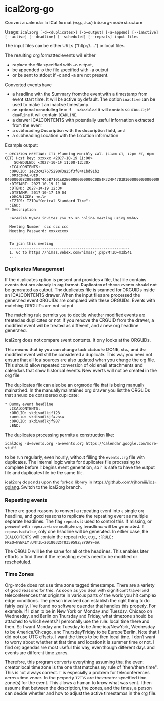 # ical2org-go
Convert a calendar in ICal format (e.g., .ics) into org-mode structure.


Usage: `ical2org [-d=<duplicates>] [-o=output] [-a=append]
       [--inactive] [--active]
       [--deadline] [--scheduled]
       [--repeats]
       input files`

The input files can be either URLs ("http://....") or local files.

The resulting org formatted events will either
* replace the file specified with -o output,
* be appended to the file specified with -a output
* or be sent to stdout if -o and -a are not present.

Converted events have
* a headline with the Summary from the event with a timestamp from event start time.  It will be active by default.
The option `inactive` can be used to make it an inactive timestamp.
* an optional scheduling line: if `--scheduled` it will contain `SCHEDULED`; if `--deadline` it will contain `DEADLINE`. 
* a drawer ICALCONTENTS with potentially useful information extracted from the event
* a subheading Description with the description field, and
* a subheading Location with the Location information

Example output:

```
* DECISION MEETING: ITI Planning Monthly Call (11am CT, 12pm ET, 6pm CET) Host key: xxxxxx <2027-10-19 11:00>
    SCHEDULED: <2027-10-19 11:00-12:30>
  :ICALCONTENTS:
  :ORGUID: 1e23c027675290d3a25f3f8441bd91b2
  :ORIGINAL-UID: 040000008200E00074C5B7101A82E00800000000C0DE4F324F47D301000000000000000010000000ED14C4A947673341969029C8BE8EDA02
  :DTSTART: 2027-10-19 11:00
  :DTEND: 2027-10-19 12:30
  :DTSTAMP: 2017-10-17 19:04
  :ORGANIZER: <nil>
  :TZIDS: TZID="Central Standard Time":
  :END:
** Description

  Jeremiah Myers invites you to an online meeting using WebEx.
  
  Meeting Number: ccc ccc ccc
  Meeting Password: xxxxxxxxx
  
  -------------------------------------------------------
  To join this meeting
  -------------------------------------------------------
  1. Go to https://himss.webex.com/himss/j.php?MTID=m3d541
  ...

```


### Duplicates Management

If the duplicates option is present and provides a file, that
file contains events that are already in org format.  Duplicates of
these events should not be generated as output.  The duplicates file
is scanned for ORGUIDs inside an ICALCONTENTS drawer.  When the input
files are processed the generated event ORGUIDs are compared with these
ORGUIDs.  Events with matching ORGUIDs are not output.

The matching rule permits you to decide whether modified events are
treated as duplicates or not.  If you remove the ORGUID from the
drawer, a modified event will be treated as different, and a new org
headline generated.

ical2org does not compare event contents.  It only looks at the
ORGUIDs.

This means that by you can change task status to DONE, etc., and the
modified event will still be considered a duplicate.  This way you
need not ensure that all Ical sources are also updated when you change
the org file.  This should allow repeated conversion of old email
attachments and calendars that show historical events.  New events
will not be created in the org file.

The duplicates file can also be an orgmode file that is being manually
mainatined. In the manually maintained org drawer you list the ORGUIDs
that should be considered duplicate:

```
* Dummy event headline
  :ICALCONTENTS:
  :ORGUID: skdivndlkjf123
  :ORGUID: skdivndlkjf42354
  :ORGUID: skdivndlkjf987
  :END:
```

The duplicates processing permits a construction like:

```ical2org -d=events.org -a=events.org https://calendar.google.com/more-stuff```

to be run regularly, even hourly, without filling the `events.org`
file with duplicates.  The internal logic waits for duplicates file
processing to complete before it begins event generation, so it is
safe to have the output file and duplicates file be the same file.

ical2org depends upon the forked library in
https://github.com/rjhorniii/ics-golang.  Switch to the ical2org
branch.

### Repeating events

There are good reasons to convert a repeating event into a single org
headline, and good reasons to replicate the repeating event as
multiple separate headlines.  The flag ```repeats``` is used to
control this.  If missing, or present with ```repeats=true``` multiple
org headlines will be generated.  If ```repeasts=false```, only one
headline will be generated.  In either case, the ```ICALCONTENTS```
will contain the repeat rule, e.g., ```:RRULE:
FREQ=WEEKLY;UNTIL=20180325T035959Z;BYDAY=SA```.

The ORGUID will be the same for all of the headlines.  This enables
later efforts to find them if the repeating events need to be modified
or rescheduled.

### Time Zones

Org-mode does not use time zone tagged timestamps.  There are a
variety of good reasons for this.  As soon as you deal with
significant travel and teleconferences that originate in various parts
of the world you hit complex edge conditions.  The person involved can
establish the right thing to do fairly easily.  I've found no software
calendar that handles this properly.  For example, if I plan to be in
New York on Monday and Tuesday, Chicago on Wednesday, and Berlin on
Thursday and Friday, what timezone should be attached to which events?
I personally use the rule: local time there and then.  So I want
Monday and Tuesday to be America/NewYork, Wednesday to be
America/Chicago, and Thursday/Friday to be Europe/Berlin.  Note that I
did not use UTC offsets.  I want the times to be then local time.  I
don't want to worry about whether at that time and location it is
summer time or not.  I find org agendas are most useful this way, even
though different days and events are different time zones.

Therefore, this program converts everything assuming that the event
creator local time zone is the one that matches my rule of "then/there
time".  This is not always correct.  It is especially a problem for
teleconferences across time zones.  In the property ```TZIDS``` are the
creator specified time zone(s) for the event.  This allows a human to
know what was sent.  I then assume that between the description, the
zones, and the times, a person can decide whether and how to adjust
the active timestamps in the org file.